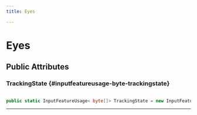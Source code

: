 ```yaml
---
title: Eyes

---
```


# Eyes










## Public Attributes

### TrackingState {#inputfeatureusage-byte-trackingstate}

```csharp

public static InputFeatureUsage< byte[]> TrackingState = new InputFeatureUsage<byte[]>("MLEyeTrackingStateEx");

```






-----------

